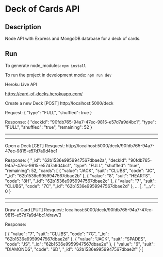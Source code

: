 # Deck of Cards API

## Description

Node API with Express and MongoDB database for a deck of cards.

## Run

To generate node_modules:
`npm install`

To run the project in development mode:
`npm run dev`

Heroku Live API

https://card-of-decks.herokuapp.com/

Create a new Deck
[POST]
http://localhost:5000/deck

Request:
{
"type": "FULL",
"shuffled": true
}

Response:
{
"deckId": "90fdb765-94a7-47ec-9815-e57d7a9d4bc1",
"type": "FULL",
"shuffled": "true",
"remaining": 52
}

---

---

Open a Deck
[GET]
Resquest:
http://localhost:5000/deck/90fdb765-94a7-47ec-9815-e57d7a9d4bc1

Response:
{
"\_id": "62b1536e9959947567dbae2a",
"deckId": "90fdb765-94a7-47ec-9815-e57d7a9d4bc1",
"type": "FULL",
"shuffled": "true",
"remaining": 52,
"cards": [
{
"value": "JACK",
"suit": "CLUBS",
"code": "JC",
"_id": "62b1536e9959947567dbae2b"
},
{
"value": "8",
"suit": "HEARTS",
"code": "8H",
"_id": "62b1536e9959947567dbae2c"
},
{
"value": "7",
"suit": "CLUBS",
"code": "7C",
"_id": "62b1536e9959947567dbae2d"
},
...
],
"\_\_v": 0
}

---

---

Draw a Card
[PUT]
Resquest:
localhost:5000/deck/90fdb765-94a7-47ec-9815-e57d7a9d4bc1/draw/3

Response:

[
{
"value": "7",
"suit": "CLUBS",
"code": "7C",
"_id": "62b1536e9959947567dbae2d"
},
{
"value": "JACK",
"suit": "SPADES",
"code": "JS",
"_id": "62b1536e9959947567dbae2e"
},
{
"value": "6",
"suit": "DIAMONDS",
"code": "6D",
"_id": "62b1536e9959947567dbae2f"
}
]
